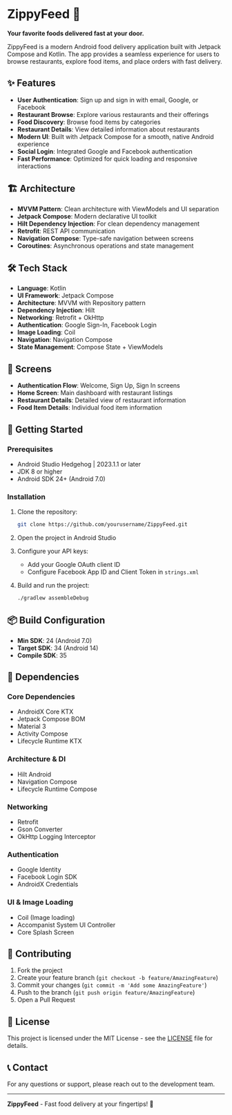 # ZippyFeed 🍔

**Your favorite foods delivered fast at your door.**

ZippyFeed is a modern Android food delivery application built with Jetpack Compose and Kotlin. The app provides a seamless experience for users to browse restaurants, explore food items, and place orders with fast delivery.

## ✨ Features

- **User Authentication**: Sign up and sign in with email, Google, or Facebook
- **Restaurant Browse**: Explore various restaurants and their offerings
- **Food Discovery**: Browse food items by categories
- **Restaurant Details**: View detailed information about restaurants
- **Modern UI**: Built with Jetpack Compose for a smooth, native Android experience
- **Social Login**: Integrated Google and Facebook authentication
- **Fast Performance**: Optimized for quick loading and responsive interactions

## 🏗️ Architecture

- **MVVM Pattern**: Clean architecture with ViewModels and UI separation
- **Jetpack Compose**: Modern declarative UI toolkit
- **Hilt Dependency Injection**: For clean dependency management
- **Retrofit**: REST API communication
- **Navigation Compose**: Type-safe navigation between screens
- **Coroutines**: Asynchronous operations and state management

## 🛠️ Tech Stack

- **Language**: Kotlin
- **UI Framework**: Jetpack Compose
- **Architecture**: MVVM with Repository pattern
- **Dependency Injection**: Hilt
- **Networking**: Retrofit + OkHttp
- **Authentication**: Google Sign-In, Facebook Login
- **Image Loading**: Coil
- **Navigation**: Navigation Compose
- **State Management**: Compose State + ViewModels

## 📱 Screens

- **Authentication Flow**: Welcome, Sign Up, Sign In screens
- **Home Screen**: Main dashboard with restaurant listings
- **Restaurant Details**: Detailed view of restaurant information
- **Food Item Details**: Individual food item information

## 🚀 Getting Started

### Prerequisites

- Android Studio Hedgehog | 2023.1.1 or later
- JDK 8 or higher
- Android SDK 24+ (Android 7.0)

### Installation

1. Clone the repository:
   ```bash
   git clone https://github.com/yourusername/ZippyFeed.git
   ```

2. Open the project in Android Studio

3. Configure your API keys:
   - Add your Google OAuth client ID
   - Configure Facebook App ID and Client Token in `strings.xml`

4. Build and run the project:
   ```bash
   ./gradlew assembleDebug
   ```

## 📦 Build Configuration

- **Min SDK**: 24 (Android 7.0)
- **Target SDK**: 34 (Android 14)
- **Compile SDK**: 35

## 🔧 Dependencies

### Core Dependencies
- AndroidX Core KTX
- Jetpack Compose BOM
- Material 3
- Activity Compose
- Lifecycle Runtime KTX

### Architecture & DI
- Hilt Android
- Navigation Compose
- Lifecycle Runtime Compose

### Networking
- Retrofit
- Gson Converter
- OkHttp Logging Interceptor

### Authentication
- Google Identity
- Facebook Login SDK
- AndroidX Credentials

### UI & Image Loading
- Coil (Image loading)
- Accompanist System UI Controller
- Core Splash Screen

## 🤝 Contributing

1. Fork the project
2. Create your feature branch (`git checkout -b feature/AmazingFeature`)
3. Commit your changes (`git commit -m 'Add some AmazingFeature'`)
4. Push to the branch (`git push origin feature/AmazingFeature`)
5. Open a Pull Request

## 📄 License

This project is licensed under the MIT License - see the [LICENSE](LICENSE) file for details.

## 📞 Contact

For any questions or support, please reach out to the development team.

---

**ZippyFeed** - Fast food delivery at your fingertips! 🚀